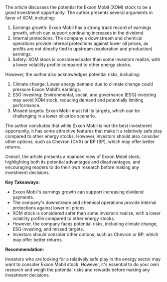 The article discusses the potential for Exxon Mobil (XOM) stock to be a good investment opportunity. The author presents several arguments in favor of XOM, including:

1. Earnings growth: Exxon Mobil has a strong track record of earnings growth, which can support continuing increases in the dividend.
2. Internal protections: The company's downstream and chemical operations provide internal protections against lower oil prices, as profits are not directly tied to upstream (exploration and production) earnings.
3. Safety: XOM stock is considered safer than some investors realize, with a lower volatility profile compared to other energy stocks.

However, the author also acknowledges potential risks, including:

1. Climate change: Lower energy demand due to climate change could pressure Exxon Mobil's earnings.
2. ESG investing: Environmental, social, and governance (ESG) investing may avoid XOM stock, reducing demand and potentially limiting performance.
3. Missed targets: Exxon Mobil must hit its targets, which can be challenging in a lower oil-price scenario.

The author concludes that while Exxon Mobil is not the best investment opportunity, it has some attractive features that make it a relatively safe play compared to other energy stocks. However, investors should also consider other options, such as Chevron (CVX) or BP (BP), which may offer better returns.

Overall, the article presents a nuanced view of Exxon Mobil stock, highlighting both its potential advantages and disadvantages, and encouraging readers to do their own research before making any investment decisions.

**Key Takeaways:**

* Exxon Mobil's earnings growth can support increasing dividend payments.
* The company's downstream and chemical operations provide internal protections against lower oil prices.
* XOM stock is considered safer than some investors realize, with a lower volatility profile compared to other energy stocks.
* However, the company faces potential risks, including climate change, ESG investing, and missed targets.
* Investors should consider other options, such as Chevron or BP, which may offer better returns.

**Recommendation:**

Investors who are looking for a relatively safe play in the energy sector may want to consider Exxon Mobil stock. However, it's essential to do your own research and weigh the potential risks and rewards before making any investment decisions.